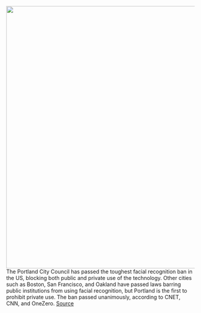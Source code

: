 <img src='https://cdn.vox-cdn.com/thumbor/JkFQlOxNrXi7cotI0rgQeVU3LfM=/1485x0:5632x2880/1200x800/filters:focal(3024x864:4176x2016)/cdn.vox-cdn.com/uploads/chorus_image/image/67380178/1177459891.jpg.0.jpg' width='700px' /><br/>
The Portland City Council has passed the toughest facial recognition ban in the US, blocking both public and private use of the technology. Other cities such as Boston, San Francisco, and Oakland have passed laws barring public institutions from using facial recognition, but Portland is the first to prohibit private use. The ban passed unanimously, according to CNET, CNN, and OneZero.
<a href='https://www.theverge.com/2020/9/9/21429960/portland-passes-strongest-facial-recognition-ban-us-public-private-technology'> Source <a/>